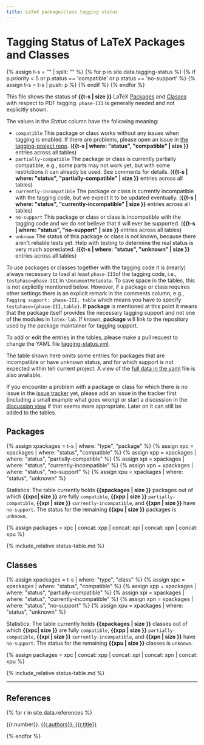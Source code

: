 ```yaml
---
title: LaTeX package/class tagging status
---
```

<style>
td.compatible {background-color: #DDFFDD55;font-weight:bold;}
td.partially-compatible {background-color: #FFFFDD55;font-weight:bold;}
td.no-support {background-color: #FFDDDD55;font-weight:bold;}
td.currently-incompatible {font-weight:bold;}
td.unknown {background-color: #FFEE9955;font-weight:bold;}
td.date {white-space: nowrap;font-size:90%;}
.markdown-body table tr { vertical-align: baseline;}
.markdown-body table thead tr { border-bottom: solid thick black;}
.markdown-body table p { margin-bottom: 0pt;}
</style>
<script src="sorttable.js"></script>



# Tagging Status of LaTeX Packages and Classes

{% assign t-s = "" | split: "" %}
{% for p in site.data.tagging-status %}
{% if p.priority < 5
or p.status == 'compatible'
or p.status == 'no-support'
%}
{% assign t-s = t-s | push: p %}
{% endif %}
{% endfor %}

This file shows the status of **{{t-s | size }}** LaTeX [Packages](#packages) and [Classes](#classes)
with respect to PDF tagging. `phase-III` is generally needed and not explicitly shown.

The values in the *Status* column have the following meaning:

- `compatible` This package or class works without any issues when tagging is enabled. If there are problems, please open an issue in [the tagging-project repo](https://github.com/latex3/tagging-project/issues). (**{{t-s | where: "status", "compatible" | size }}** entries across all tables)
- `partially-compatible` The package or class is currently partially compatible, e.g., some parts may not work yet, but with some restrictions it can already be used. See comments for details. (**{{t-s | where: "status", "partially-compatible" | size }}** entries across all tables)
- `currently-incompatible` The package or class is currently incompatible with the tagging code, but we expect it to be updated eventually. (**{{t-s | where: "status", "currently-incompatible" | size }}** entries across all tables)
- `no-support` This package or class or class is incompatible with the tagging code and we do *not* believe that it will ever be supported. (**{{t-s | where: "status", "no-support" | size }}** entries across all tables)
- `unknown` The status of this package or class is not known, because there aren't reliable tests yet. Help with testing to determine the real status is very much appreciated. (**{{t-s | where: "status", "unknown" | size }}** entries across all tables)

To use packages or classes together with the tagging code it is (nearly) always necessary to load at least `phase-III`of the tagging code, i.e., `testphase=phase-III` in `\DocumentMetadata`. To save space in the tables, this is not explicitly mentioned below. However, if a package or class requires other settings there is an explicit remark in the comments column, e.g., `Tagging support: phase-III, table` which means you have to specify `testphase={phase-III,table}`. If **package** is mentioned at this point it means that the package itself provides the necessary tagging support and not one of the modules in `latex-lab`. If known, **package** will link to the repository used by the package maintainer for tagging support.


To add or edit the entries in the tables, please make a pull request to change the YAML file
[tagging-status.yml](https://github.com/latex3/tagging-project/blob/main/_data/tagging-status.yml).

The table shown here omits some entries for packages that are incompatible or have unknown status, and for which support is not expected within teh current project. A view of the [full data in the yaml](full) file  is also available.

If you encounter a problem with a package or class for which there is no issue in the [issue tracker](https://github.com/latex3/tagging-project/issues) yet, please add an issue in the tracker first (including a small example what goes wrong) or start a discussion  in the [discussion view](https://github.com/latex3/tagging-project/discussions) if that seems more appropriate. Later on it can still be added to the tables.


## Packages

{% assign xpackages = t-s | where: "type", "package" %}
{% assign xpc = xpackages | where: "status", "compatible" %}
{% assign xpp = xpackages | where: "status", "partially-compatible" %}
{% assign xpi = xpackages | where: "status", "currently-incompatible" %}
{% assign xpn = xpackages | where: "status", "no-support" %}
{% assign xpu = xpackages | where: "status", "unknown" %}

Statistics: The table currently holds **{{xpackages | size }}** packages out of which
**{{xpc| size }}**  are fully `compatible`,
**{{xpp | size }}** `partially-compatible`,
**{{xpi | size }}** `currently-incompatible`, and
**{{xpn | size }}** have  `no-support`.
The status for the remaining **{{xpu | size }}** packages is `unknown`.

{% assign packages = xpc | concat: xpp | concat: xpi | concat: xpn | concat: xpu %}

{% include_relative status-table.md %}


## Classes


{% assign xpackages = t-s | where: "type", "class" %}
{% assign xpc = xpackages | where: "status", "compatible" %}
{% assign xpp = xpackages | where: "status", "partially-compatible" %}
{% assign xpi = xpackages | where: "status", "currently-incompatible" %}
{% assign xpn = xpackages | where: "status", "no-support" %}
{% assign xpu = xpackages | where: "status", "unknown" %}

Statistics: The table currently holds **{{xpackages | size }}** classes out of which
**{{xpc| size }}**  are fully `compatible`,
**{{xpp | size }}** `partially-compatible`,
**{{xpi | size }}** `currently-incompatible`, and
**{{xpn | size }}** have  `no-support`.
The status for the remaining **{{xpu | size }}** classes is `unknown`.

{% assign packages = xpc | concat: xpp | concat: xpi | concat: xpn | concat: xpu %}

{% include_relative status-table.md %}


----


## References

{% for r in site.data.references %}
<p id="ref{{r.number}}"><span>{{r.number}}. </span> <a href="{{r.url}}"><span>{{r.authors}}.</span> <span>{{r.title}}</span></a></p>
{% endfor %}

